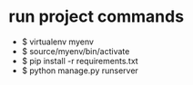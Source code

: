 # run project commands
* $ virtualenv myenv
* $ source/myenv/bin/activate
* $ pip install -r requirements.txt
* $ python manage.py runserver
